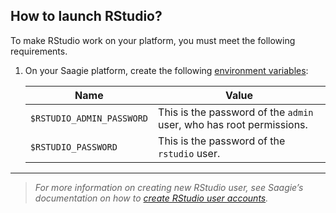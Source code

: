 ## How to launch RStudio?

To make RStudio work on your platform, you must meet the following requirements.

1. On your Saagie platform, create the following <a href="https://docs.saagie.io/user/latest/data-team/projects-module/projects/managing-environment-variables#creating-environment-variables" target="_blank">environment variables</a>:

    | Name                      | Value                                                               | 
    |---------------------------|---------------------------------------------------------------------|
    | `$RSTUDIO_ADMIN_PASSWORD` | This is the password of the `admin` user, who has root permissions. |
    | `$RSTUDIO_PASSWORD`       | This is the password of the `rstudio` user.                         |

***
> _For more information on creating new RStudio user, see Saagie’s documentation on how to <a href="https://docs.saagie.io/user/latest/how-to/notebooks/rstudio-user-accounts-creation" target="_blank">create RStudio user accounts</a>._

<!-- ## How to build the image in local?

### Using the Gradle Build

This Gradle build is based on our [technology plugin](https://github.com/saagie/technologies-plugin). To build the image in local with it, follow the steps below.

1. Build the project. 
   1. Navigate to the root of the project.
   2. Run the following line of code:
      ```
      ./gradlew :<version>:buildImage
      ```
2. **OPTIONAL**: Test the image by running the following line of code:
    ```
    ./gradlew :<version>:testImage
    ```
Where `<version>` must be replaced with the version number.

### Using Docker Commands

To build the image in local with Docker commands, follow the steps below.

1. Navigate to the `rstudio-x.y` folder corresponding to your version, `technologies/app/rstudio/<version>`. Use the `cd` command.
2. Run the following command:
    ```bash
    docker build -t saagie/<version> .
    ```
Where `<version>` must be replaced with the version number.
-->